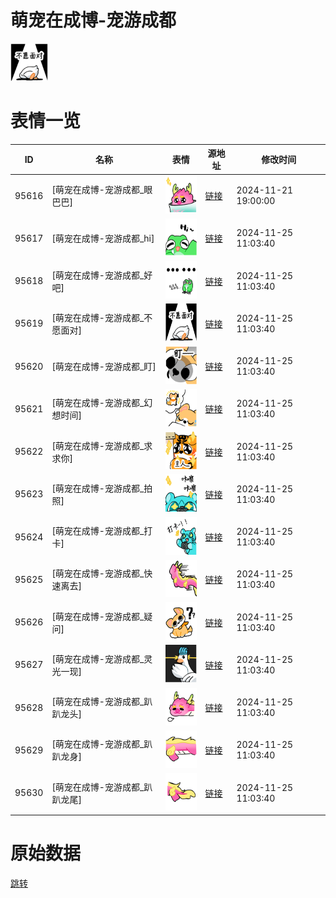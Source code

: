 # 萌宠在成博-宠游成都

<img src="./cover.png" height="60" alt="cover" />

# 表情一览

|ID|名称|表情|源地址|修改时间|
|----|----|----|----|----|
|95616|[萌宠在成博-宠游成都_眼巴巴]|<img src="./pic/095616_%5B萌宠在成博-宠游成都_眼巴巴%5D.png" height="60" alt="眼巴巴"/>|[链接](https://i0.hdslb.com/bfs/garb/5a083d3958d7e89161d60bef4f49620c5a3297cd.png)|2024-11-21 19:00:00|
|95617|[萌宠在成博-宠游成都_hi]|<img src="./pic/095617_%5B萌宠在成博-宠游成都_hi%5D.png" height="60" alt="hi"/>|[链接](https://i0.hdslb.com/bfs/garb/f23e25df2e0368eaac5a3b6ee10ef83730dcd342.png)|2024-11-25 11:03:40|
|95618|[萌宠在成博-宠游成都_好吧]|<img src="./pic/095618_%5B萌宠在成博-宠游成都_好吧%5D.png" height="60" alt="好吧"/>|[链接](https://i0.hdslb.com/bfs/garb/af213ba0e453201f0bf135dad564d99e3e0062d0.png)|2024-11-25 11:03:40|
|95619|[萌宠在成博-宠游成都_不愿面对]|<img src="./pic/095619_%5B萌宠在成博-宠游成都_不愿面对%5D.png" height="60" alt="不愿面对"/>|[链接](https://i0.hdslb.com/bfs/garb/686ebed22798a5645b8669b87ed093d52f45a138.png)|2024-11-25 11:03:40|
|95620|[萌宠在成博-宠游成都_盯]|<img src="./pic/095620_%5B萌宠在成博-宠游成都_盯%5D.png" height="60" alt="盯"/>|[链接](https://i0.hdslb.com/bfs/garb/caf67e7cd4d269746955bb21da6a1829ba968a36.png)|2024-11-25 11:03:40|
|95621|[萌宠在成博-宠游成都_幻想时间]|<img src="./pic/095621_%5B萌宠在成博-宠游成都_幻想时间%5D.png" height="60" alt="幻想时间"/>|[链接](https://i0.hdslb.com/bfs/garb/2ed35ee2d11e117a48fbae1aaeae6e938e7ddb53.png)|2024-11-25 11:03:40|
|95622|[萌宠在成博-宠游成都_求求你]|<img src="./pic/095622_%5B萌宠在成博-宠游成都_求求你%5D.png" height="60" alt="求求你"/>|[链接](https://i0.hdslb.com/bfs/garb/e9fae3f3dad56541a5d6a03b8d9a0670891efe3e.png)|2024-11-25 11:03:40|
|95623|[萌宠在成博-宠游成都_拍照]|<img src="./pic/095623_%5B萌宠在成博-宠游成都_拍照%5D.png" height="60" alt="拍照"/>|[链接](https://i0.hdslb.com/bfs/garb/1264ee99a0689445cef3f5d95815613b4d3d0525.png)|2024-11-25 11:03:40|
|95624|[萌宠在成博-宠游成都_打卡]|<img src="./pic/095624_%5B萌宠在成博-宠游成都_打卡%5D.png" height="60" alt="打卡"/>|[链接](https://i0.hdslb.com/bfs/garb/d211bfc195b5357dba548929dc634e78a43b257b.png)|2024-11-25 11:03:40|
|95625|[萌宠在成博-宠游成都_快速离去]|<img src="./pic/095625_%5B萌宠在成博-宠游成都_快速离去%5D.png" height="60" alt="快速离去"/>|[链接](https://i0.hdslb.com/bfs/garb/62d1776a4e0f1fd1ccf56416ed74edb22c4afd86.png)|2024-11-25 11:03:40|
|95626|[萌宠在成博-宠游成都_疑问]|<img src="./pic/095626_%5B萌宠在成博-宠游成都_疑问%5D.png" height="60" alt="疑问"/>|[链接](https://i0.hdslb.com/bfs/garb/8fc03b28e0603b04e17acaec1c1b93e4395ae448.png)|2024-11-25 11:03:40|
|95627|[萌宠在成博-宠游成都_灵光一现]|<img src="./pic/095627_%5B萌宠在成博-宠游成都_灵光一现%5D.png" height="60" alt="灵光一现"/>|[链接](https://i0.hdslb.com/bfs/garb/dcff9cbb8c7bf89223821999aa48ebc2f62c4e4d.png)|2024-11-25 11:03:40|
|95628|[萌宠在成博-宠游成都_趴趴龙头]|<img src="./pic/095628_%5B萌宠在成博-宠游成都_趴趴龙头%5D.png" height="60" alt="趴趴龙头"/>|[链接](https://i0.hdslb.com/bfs/garb/40b49c3a91a593d13b2107c8acc1ebaf56f573f2.png)|2024-11-25 11:03:40|
|95629|[萌宠在成博-宠游成都_趴趴龙身]|<img src="./pic/095629_%5B萌宠在成博-宠游成都_趴趴龙身%5D.png" height="60" alt="趴趴龙身"/>|[链接](https://i0.hdslb.com/bfs/garb/e92df9153f418aa5310fcc06f3fd1bf15a05fdc3.png)|2024-11-25 11:03:40|
|95630|[萌宠在成博-宠游成都_趴趴龙尾]|<img src="./pic/095630_%5B萌宠在成博-宠游成都_趴趴龙尾%5D.png" height="60" alt="趴趴龙尾"/>|[链接](https://i0.hdslb.com/bfs/garb/c2f9b0d3063d10ad49b3906826d12235fbba5d50.png)|2024-11-25 11:03:40|

# 原始数据

[跳转](./raw.json)

